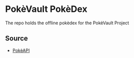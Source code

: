 # PokèVault PokèDex

The repo holds the offline pokèdex for the PokèVault Project

## Source

- [PokèAPI](https://pokeapi.co/)
